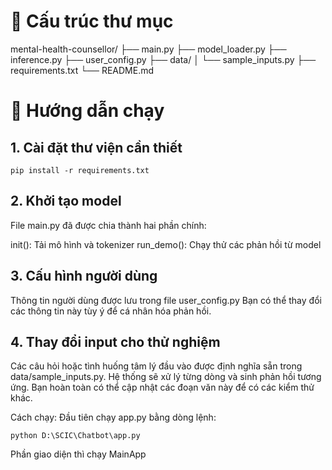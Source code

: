 # 📁 Cấu trúc thư mục
mental-health-counsellor/
├── main.py
├── model_loader.py
├── inference.py
├── user_config.py
├── data/
│   └── sample_inputs.py
├── requirements.txt
└── README.md

# 🚀 Hướng dẫn chạy
## 1. Cài đặt thư viện cần thiết
```
pip install -r requirements.txt
```

## 2. Khởi tạo model
File main.py đã được chia thành hai phần chính:

init(): Tải mô hình và tokenizer
run_demo(): Chạy thử các phản hồi từ model

## 3. Cấu hình người dùng
Thông tin người dùng được lưu trong file user_config.py
Bạn có thể thay đổi các thông tin này tùy ý để cá nhân hóa phản hồi.

## 4. Thay đổi input cho thử nghiệm
Các câu hỏi hoặc tình huống tâm lý đầu vào được định nghĩa sẵn trong data/sample_inputs.py. Hệ thống sẽ xử lý từng dòng và sinh phản hồi tương ứng.
Bạn hoàn toàn có thể cập nhật các đoạn văn này để có các kiểm thử khác.

Cách chạy:
Đầu tiên chạy app.py bằng dòng lệnh:
```
python D:\SCIC\Chatbot\app.py
```
Phần giao diện thì chạy MainApp
